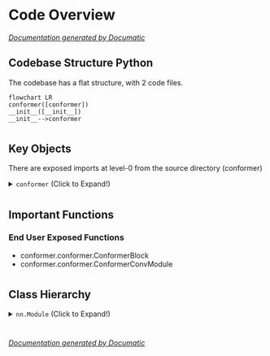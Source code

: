 # Code Overview

[_Documentation generated by Documatic_](https://www.documatic.com)

<!---Documatic-section-Codebase Structure Python-start--->
## Codebase Structure Python

The codebase has a flat structure, with 2 code files.

<!---Documatic-block-system_architecture-start--->
```mermaid
flowchart LR
conformer([conformer])
__init__([__init__])
__init__-->conformer
```
<!---Documatic-block-system_architecture-end--->

# #
<!---Documatic-section-Codebase Structure Python-end--->

<!---Documatic-section-Key Objects-start--->
## Key Objects

There are exposed imports at level-0
from the source directory (conformer)

<!---Documatic-block-conformer-start--->
<details>
	<summary><code>conformer</code> (Click to Expand!)</summary>

* `conformer.conformer.ConformerBlock`
* `conformer.conformer.ConformerConvModule`
</details>
<!---Documatic-block-conformer-end--->

# #
<!---Documatic-section-Key Objects-end--->

<!---Documatic-section-Important Functions-start--->
## Important Functions

<!---Documatic-block-important_funcs-start--->
<!---Documatic-block-end_user_funcs-start--->
### End User Exposed Functions

* conformer.conformer.ConformerBlock
* conformer.conformer.ConformerConvModule
<!---Documatic-block-end_user_funcs-end--->
<!---Documatic-block-important_funcs-end--->

# #
<!---Documatic-section-Important Functions-end--->

<!---Documatic-section-Class Hierarchy-start--->
## Class Hierarchy

<!---Documatic-block-nn.Module-start--->
<details>
	<summary><code>nn.Module</code> (Click to Expand!)</summary>

* conformer.conformer.Attention
* conformer.conformer.ConformerBlock
* conformer.conformer.ConformerConvModule
* conformer.conformer.DepthWiseConv1d
* conformer.conformer.FeedForward
* conformer.conformer.GLU
* conformer.conformer.PreNorm
* conformer.conformer.Scale
* conformer.conformer.Swish
</details>
<!---Documatic-block-nn.Module-end--->

# #
<!---Documatic-section-Class Hierarchy-end--->

[_Documentation generated by Documatic_](https://www.documatic.com)